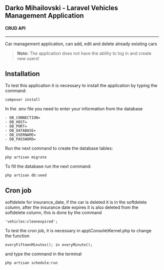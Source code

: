 ## Darko Mihailovski - Laravel Vehicles Management Application

#### CRUD API
---
Car management application, can add, edit and delete already existing cars

> **Note:**
The application does not have the ability to log in and create new users!

## Installation

To test this application it is necessary to install the application by typing the command:

`composer install`

In the .env file you need to enter your information from the database

```
- DB_CONNECTION=
- DB_HOST=
- DB_PORT=
- DB_DATABASE=
- DB_USERNAME=
- DB_PASSWORD=
```

Run the next command to create the database tables:

`php artisan migrate`

To fill the database run the next command:

`php artisan db:seed`


## Cron job

softdelete for insurance_date, if the car is deleted it is in the softdelete column, after the insurance date expires it is also deleted from the softdelete column, this is done by the command

`'vehicles:cleanexpired';`

To test the cron job, it is necessary in app\Console\Kernel.php to change the function

 `everyFifteenMinutes(); in everyMinute();`
 
  and type the command in the terminal

`php artisan schedule:run`


